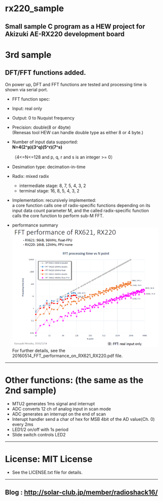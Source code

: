 # rx220_sample
Small sample C program as a HEW project for Akizuki AE-RX220 development board
------
# 3rd sample
## DFT/FFT functions added.  
On power up, DFT and FFT functions are tested and processing time is shown via serial port.  
 - FFT function spec:  
  - Input:          real only  
  - Output:         0 to Nuquist frequency  
  - Precision:      double(8 or 4byte)  
    (Renesas tool HEW can handle double type as either 8 or 4 byte.)  
  - Number of input data supported:  
          **N=4(2^p)(3^q)(5^r)(7^s)**

    （4<=N<=128 and p, q, r and s is an integer >= 0）
  - Desimation type: decimation-in-time  
  - Radix:          mixed radix  
      - intermediate stage: 8, 7, 5, 4, 3, 2  
      - terminal stage:     16, 8, 5, 4, 3, 2  
  - Implementation: recursively implemented:  
        a core function calls one of radix-specific functions depending on its input data count parameter M, and the called radix-specific function calls the core function
        to perform sub-M FFT.  

  - performance summary
    ![FFT(real) performance summary](./FFT_real_performance.png)
    For further details, see the 20160514_FFT_performance_on_RX621_RX220.pdf file.  

------
# Other functions: (the same as the 2nd sample)
- MTU2 generates 1ms signal and interrupt
- ADC converts 12 ch of analog input in scan mode
- ADC generates an interrupt on the end of scan
- Interupt handler send a char of hex for MSB 4bit of the AD value(Ch. 0)
  every 2ms
- LED1/2 on/off with 1s period
- Slide switch controls LED2

------
# License: MIT License  
- See the LICENSE.txt file for details.

-----
Blog : <http://solar-club.jp/member/radioshack16/>
-----
